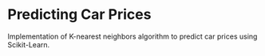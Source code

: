 # Predicting Car Prices
Implementation of K-nearest neighbors algorithm to predict car prices using Scikit-Learn.
